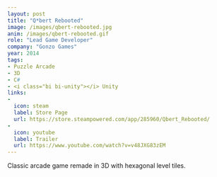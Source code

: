 ```yaml
---
layout: post
title: "Q*bert Rebooted"
image: /images/qbert-rebooted.jpg
anim: /images/qbert-rebooted.gif
role: "Lead Game Developer"
company: "Gonzo Games"
year: 2014
tags:
- Puzzle Arcade
- 3D
- C#
- <i class="bi bi-unity"></i> Unity
links:
-
  icon: steam
  label: Store Page
  url: https://store.steampowered.com/app/285960/Qbert_Rebooted/
-
  icon: youtube
  label: Trailer
  url: https://www.youtube.com/watch?v=v48JXG83zEM
---
```


Classic arcade game remade in 3D with hexagonal level tiles.